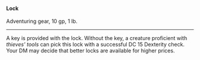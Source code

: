 #### Lock

Adventuring gear, 10 gp, 1 lb.

---

A key is provided with the lock. Without the key, a creature proficient with *thieves' tools* can pick this lock with a successful DC 15 Dexterity check. Your DM may decide that better locks are available for higher prices.